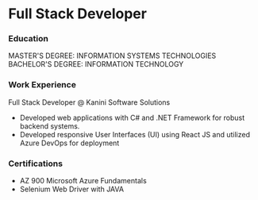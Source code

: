 # Full Stack Developer

### Education
MASTER'S DEGREE: INFORMATION SYSTEMS TECHNOLOGIES
BACHELOR'S DEGREE: INFORMATION TECHNOLOGY

### Work Experience
Full Stack Developer @ Kanini Software Solutions
- Developed web applications with C# and .NET Framework for robust backend systems.
- Developed responsive User Interfaces (UI) using React JS and utilized Azure DevOps for deployment

### Certifications
- AZ 900 Microsoft Azure Fundamentals
- Selenium Web Driver with JAVA


